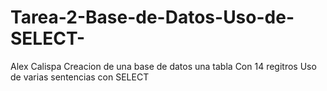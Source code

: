# Tarea-2-Base-de-Datos-Uso-de-SELECT-
Alex Calispa
Creacion de una base de datos una tabla
Con 14 regitros
Uso de varias sentencias con SELECT 
